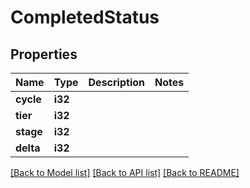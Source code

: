 # CompletedStatus

## Properties

Name | Type | Description | Notes
------------ | ------------- | ------------- | -------------
**cycle** | **i32** |  | 
**tier** | **i32** |  | 
**stage** | **i32** |  | 
**delta** | **i32** |  | 

[[Back to Model list]](../README.md#documentation-for-models) [[Back to API list]](../README.md#documentation-for-api-endpoints) [[Back to README]](../README.md)


